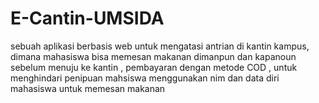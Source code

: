 # E-Cantin-UMSIDA
sebuah aplikasi berbasis web untuk mengatasi antrian di kantin kampus, dimana mahasiswa bisa memesan makanan dimanpun dan kapanoun sebelum menuju ke kantin , pembayaran dengan metode COD  , untuk menghindari penipuan mahsiswa menggunakan nim dan data diri mahasiswa untuk memesan makanan
